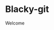 <!DOCTYPE html>
<html>
<head>
<title>Blacky</title>
</head>
<body>

<h1>Blacky-git</h1>
<p>Welcome</p>

</body>
</html>
